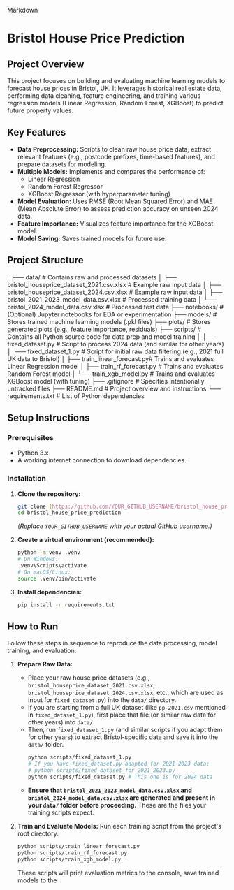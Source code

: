 Markdown

# Bristol House Price Prediction

## Project Overview

This project focuses on building and evaluating machine learning models to forecast house prices in Bristol, UK. It leverages historical real estate data, performing data cleaning, feature engineering, and training various regression models (Linear Regression, Random Forest, XGBoost) to predict future property values.

## Key Features

* **Data Preprocessing:** Scripts to clean raw house price data, extract relevant features (e.g., postcode prefixes, time-based features), and prepare datasets for modeling.
* **Multiple Models:** Implements and compares the performance of:
    * Linear Regression
    * Random Forest Regressor
    * XGBoost Regressor (with hyperparameter tuning)
* **Model Evaluation:** Uses RMSE (Root Mean Squared Error) and MAE (Mean Absolute Error) to assess prediction accuracy on unseen 2024 data.
* **Feature Importance:** Visualizes feature importance for the XGBoost model.
* **Model Saving:** Saves trained models for future use.

## Project Structure

.
├── data/                       # Contains raw and processed datasets
│   ├── bristol_houseprice_dataset_2021.csv.xlsx  # Example raw input data
│   ├── bristol_houseprice_dataset_2024.csv.xlsx  # Example raw input data
│   ├── bristol_2021_2023_model_data.csv.xlsx    # Processed training data
│   └── bristol_2024_model_data.csv.xlsx       # Processed test data
├── notebooks/                  # (Optional) Jupyter notebooks for EDA or experimentation
├── models/                     # Stores trained machine learning models (.pkl files)
├── plots/                      # Stores generated plots (e.g., feature importance, residuals)
├── scripts/                    # Contains all Python source code for data prep and model training
│   ├── fixed_dataset.py        # Script to process 2024 data (and similar for other years)
│   ├── fixed_dataset_1.py      # Script for initial raw data filtering (e.g., 2021 full UK data to Bristol)
│   ├── train_linear_forecast.py# Trains and evaluates Linear Regression model
│   ├── train_rf_forecast.py    # Trains and evaluates Random Forest model
│   └── train_xgb_model.py      # Trains and evaluates XGBoost model (with tuning)
├── .gitignore                  # Specifies intentionally untracked files
├── README.md                   # Project overview and instructions
└── requirements.txt            # List of Python dependencies


## Setup Instructions

### Prerequisites

* Python 3.x
* A working internet connection to download dependencies.

### Installation

1.  **Clone the repository:**
    ```bash
    git clone [https://github.com/YOUR_GITHUB_USERNAME/bristol_house_price_prediction.git](https://github.com/YOUR_GITHUB_USERNAME/bristol_house_price_prediction.git)
    cd bristol_house_price_prediction
    ```
    *(Replace `YOUR_GITHUB_USERNAME` with your actual GitHub username.)*

2.  **Create a virtual environment (recommended):**
    ```bash
    python -m venv .venv
    # On Windows:
    .venv\Scripts\activate
    # On macOS/Linux:
    source .venv/bin/activate
    ```

3.  **Install dependencies:**
    ```bash
    pip install -r requirements.txt
    ```

## How to Run

Follow these steps in sequence to reproduce the data processing, model training, and evaluation:

1.  **Prepare Raw Data:**
    * Place your raw house price datasets (e.g., `bristol_houseprice_dataset_2021.csv.xlsx`, `bristol_houseprice_dataset_2024.csv.xlsx`, etc., which are used as input for `fixed_dataset.py`) into the `data/` directory.
    * If you are starting from a full UK dataset (like `pp-2021.csv` mentioned in `fixed_dataset_1.py`), first place that file (or similar raw data for other years) into `data/`.
    * Then, run `fixed_dataset_1.py` (and similar scripts if you adapt them for other years) to extract Bristol-specific data and save it into the `data/` folder.
        ```bash
        python scripts/fixed_dataset_1.py
        # If you have fixed_dataset.py adapted for 2021-2023 data:
        # python scripts/fixed_dataset_for_2021_2023.py
        python scripts/fixed_dataset.py # This one is for 2024 data
        ```
    * **Ensure that `bristol_2021_2023_model_data.csv.xlsx` and `bristol_2024_model_data.csv.xlsx` are generated and present in your `data/` folder before proceeding.** These are the files your training scripts expect.

2.  **Train and Evaluate Models:**
    Run each training script from the project's root directory:
    ```bash
    python scripts/train_linear_forecast.py
    python scripts/train_rf_forecast.py
    python scripts/train_xgb_model.py
    ```
    These scripts will print evaluation metrics to the console, save trained models to the 
